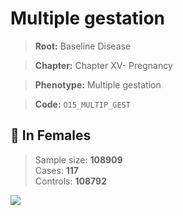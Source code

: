 # Multiple gestation

> **Root:** Baseline Disease  

> **Chapter:** Chapter XV- Pregnancy  

> **Phenotype:** Multiple gestation  

> **Code:** `O15_MULTIP_GEST`

## 👩 In Females  
> Sample size: **108909**  
> Cases: **117**  
> Controls: **108792**
<img src="/Disease/Figures/ALL/Baseline/O15_MULTIP_GEST.png"/>
<CsvTable src="/public/Disease/Data/ALL/Baseline/LG_O15_MULTIP_GEST.csv" label="🔍 View full results" />
